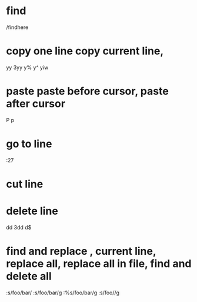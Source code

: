 #  find
/findhere

# copy one line copy current line, 
yy
3yy
y%
y^
yiw

# paste paste before cursor, paste after cursor
P
p
# go to line 
:27

# cut line

# delete line
dd
3dd
d$

# find and replace , current line, replace all, replace all in file, find and delete all
:s/foo/bar/
:s/foo/bar/g
:%s/foo/bar/g
:s/foo//g
